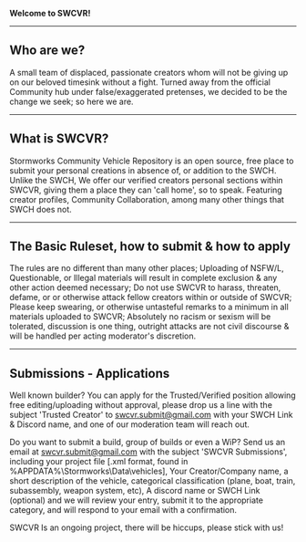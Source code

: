 **Welcome to SWCVR!**

------------------------
**Who are we?**
------------------------
A small team of displaced, passionate creators whom will not be giving up on our beloved timesink without a fight. Turned away from the official Community hub under false/exaggerated pretenses, we decided to be the change we seek; so here we are.

------------------------
**What is SWCVR?**
------------------------
Stormworks Community Vehicle Repository is an open source, free place to submit your personal creations in absence of, or addition to the SWCH.
Unlike the SWCH, We offer our verified creators personal sections within SWCVR, giving them a place they can 'call home', so to speak. Featuring creator profiles, Community Collaboration, among many other things that SWCH does not.

------------------------
**The Basic Ruleset, how to submit & how to apply**
------------------------
The rules are no different than many other places; Uploading of NSFW/L, Questionable, or Illegal materials will result in complete exclusion & any other action deemed necessary;
Do not use SWCVR to harass, threaten, defame, or or otherwise attack fellow creators within or outside of SWCVR;
Please keep swearing, or otherwise untasteful remarks to a minimum in all materials uploaded to SWCVR;
Absolutely no racism or sexism will be tolerated, discussion is one thing, outright attacks are not civil discourse & will be handled per acting moderator's discretion.

------------------------
**Submissions - Applications**
------------------------
Well known builder? You can apply for the Trusted/Verified position allowing free editing/uploading without approval, please drop us a line with the subject 'Trusted Creator' to swcvr.submit@gmail.com with your SWCH Link & Discord name, and one of our moderation team will reach out.

Do you want to submit a build, group of builds or even a WiP? Send us an email at swcvr.submit@gmail.com with the subject 'SWCVR Submissions', including your project file [.xml format, found in %APPDATA%\Stormworks\Data\vehicles], Your Creator/Company name, a short description of the vehicle, categorical classification (plane, boat, train, subassembly, weapon system, etc), A discord name or SWCH Link (optional) and we will review your entry, submit it to the appropriate category, and will respond to your email with a confirmation.

SWCVR Is an ongoing project, there will be hiccups, please stick with us!
